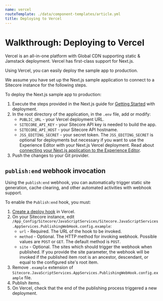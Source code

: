 ```yaml
---
name: vercel
routeTemplate: ./data/component-templates/article.yml
title: Deploying to Vercel
---
```

# Walkthrough: Deploying to Vercel


Vercel is an all-in-one platform with Global CDN supporting static & Jamstack deployment. Vercel has first-class support for Next.js.

Using Vercel, you can easily deploy the sample app to production. 

We assume you have set up the Next.js sample application to connect to a Sitecore instance for the following steps.

To deploy the Next.js sample app to production: 
1. Execute the steps provided in the Next.js  guide for [Getting Started](https://nextjs.org/docs/deployment#getting-started) with deployment.
2. In the root directory of the application, in the `.env` file, add or modify:
	* `PUBLIC_URL` - your Vercel deployment URL.
	* `SITECORE_API_KEY` - your Sitecore API key is needed to build the app.
	* `SITECORE_API_HOST` - your Sitecore API hostname.
	* `JSS_EDITING_SECRET` - your secret token. The `JSS_EDITING_SECRET` is optional for deployments but necessary if you want to use the Experience Editor with your Next.js Vercel deployment. Read about [connecting your Next.js application to the Experience Editor](/docs/nextjs/experience-editor/walkthrough/en.md).
3. Push the changes to your Git provider.

## `publish:end` webhook invocation

Using the `publish:end` webhook, you can automatically trigger static site generation, cache clearing, and other automated activities with webhook support.

To enable the `Publish:end` hook, you must: 

1. [Create a deploy hook](https://vercel.com/docs/more/deploy-hooks#creating-a-deploy-hook) in Vercel.
1. On your Sitecore instance, edit `/App_Config/Sitecore/JavaScriptServices/Sitecore.JavaScriptServices.AppServices.PublishingWebHook.config.example`:
	* `url` - Required. The URL of the hook to be invoked.
	* `method` - Optional. The HTTP method for invoking webhook. Possible values are `POST` or `GET`. The default method is `POST`. 
	* `site` - Optional. The sites which should trigger the webhook when published. If you provide the site parameter, the webhook will be invoked if the published item root is an ancestor, descendant, or equal to the configured site's root item. 
1. Remove `.example` extension of `Sitecore.JavaScriptServices.AppServices.PublishingWebHook.config.example` file.
1. Publish items.
1. On Vercel, check that the end of the publishing process triggered a new deployment.

